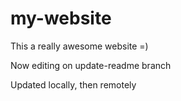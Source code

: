 # my-website

This a really awesome website =)

Now editing on update-readme branch

Updated locally, then remotely
